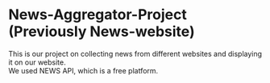 # News-Aggregator-Project (Previously News-website)

This is our project on collecting news from different websites and displaying it on our website.  
We used NEWS API, which is a free platform.
